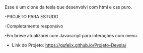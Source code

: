 Esse é um clone da tesla que desenvolvi com html e css puro.


-PROJETO PARA ESTUDO


-Completamente responsivo


-Em breve atualizarei com Javascript para interações com menu.

- Link do Projeto: https://gufelix.github.io/Projeto-Devsla/
